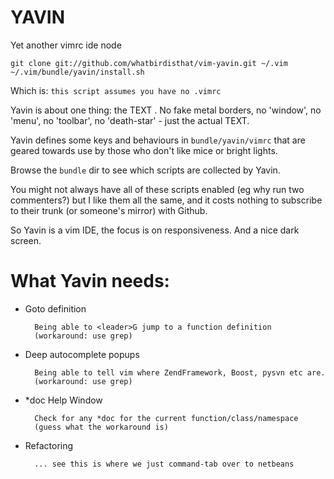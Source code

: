 YAVIN
=====

Yet another vimrc ide node

    git clone git://github.com/whatbirdisthat/vim-yavin.git ~/.vim
    ~/.vim/bundle/yavin/install.sh

Which is: `this script assumes you have no .vimrc`

Yavin is about one thing: the TEXT . No fake metal borders,
no 'window', no 'menu', no 'toolbar', no 'death-star' -
just the actual TEXT.

Yavin defines some keys and behaviours in `bundle/yavin/vimrc` that are
geared towards use by those who don't like mice or bright lights.

Browse the `bundle` dir to see which scripts are collected by
Yavin.

You might not always have all of these scripts enabled (eg why run
two commenters?) but I like them all the same, and it costs nothing
to subscribe to their trunk (or someone's mirror) with Github.


So Yavin is a vim IDE, the focus is on responsiveness. And a nice
dark screen.

What Yavin needs:
=================

* Goto definition

        Being able to <leader>G jump to a function definition
        (workaround: use grep)
* Deep autocomplete popups

        Being able to tell vim where ZendFramework, Boost, pysvn etc are.
        (workaround: use grep)
* *doc Help Window

        Check for any *doc for the current function/class/namespace
        (guess what the workaround is)
* Refactoring

        ... see this is where we just command-tab over to netbeans

